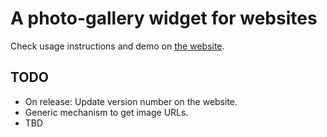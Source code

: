 # A photo-gallery widget for websites

Check usage instructions and demo on [the website][1].

[1]: https://gurdiga.github.io/website-photo-gallery-widget

## TODO

- On release: Update version number on the website.
- Generic mechanism to get image URLs.
- TBD
